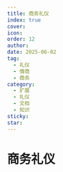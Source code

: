 ```yaml
---
title: 商务礼仪
index: true
cover: 
icon: 
order: 12
author: 
date: 2025-06-02
tag:
  - 礼仪
  - 情商
  - 商务
category:
  - 扩展
  - 礼仪
  - 文档
  - 知识
sticky: 
star: 
---
```


# 商务礼仪
